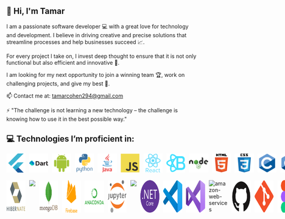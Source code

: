 ## 👋 Hi, I'm Tamar

I am a passionate software developer 💻 with a great love for technology and development. I believe in driving creative and precise solutions that streamline processes and help businesses succeed 📈.

For every project I take on, I invest deep thought to ensure that it is not only functional but also efficient and innovative 🚀.

I am looking for my next opportunity to join a winning team 🏆, work on challenging projects, and give my best 💯.

📫 Contact me at: tamarcohen294@gmail.com

⚡ "The challenge is not learning a new technology – the challenge is knowing how to use it in the best possible way."

## 💻 Technologies I’m proficient in:

<div style="display: flex; gap: 10px; flex-wrap: wrap;">
  <!-- First Row -->
  <div style="display: flex; gap: 10px;">
      <img src="https://github.com/devicons/devicon/blob/master/icons/flutter/flutter-original.svg" width="50" />
<img src="https://github.com/devicons/devicon/blob/master/icons/dart/dart-original-wordmark.svg" width="50" />
        <img src="https://github.com/devicons/devicon/blob/master/icons/android/android-plain.svg" width="50" />
<img src="https://github.com/devicons/devicon/blob/master/icons/python/python-original-wordmark.svg" width="50" />
<img src="https://github.com/devicons/devicon/blob/master/icons/java/java-original-wordmark.svg" width="50" />
<img src="https://github.com/devicons/devicon/blob/master/icons/javascript/javascript-original.svg" width="50" />
<img src="https://github.com/devicons/devicon/blob/master/icons/react/react-original-wordmark.svg" width="50" />
<img src="https://github.com/devicons/devicon/blob/master/icons/reactbootstrap/reactbootstrap-original.svg" width="50" />
<img src="https://github.com/devicons/devicon/blob/master/icons/nodejs/nodejs-original-wordmark.svg" width="50" />
<img src="https://github.com/devicons/devicon/blob/master/icons/html5/html5-original-wordmark.svg" width="50" />
<img src="https://github.com/devicons/devicon/blob/master/icons/css3/css3-original-wordmark.svg" width="50" />
<img src="https://github.com/devicons/devicon/blob/master/icons/c/c-original.svg" width="50" />
<img src="https://github.com/devicons/devicon/blob/master/icons/cplusplus/cplusplus-original.svg" width="50" />
<img src="https://github.com/devicons/devicon/blob/master/icons/csharp/csharp-original.svg" width="50" />
<img src="https://github.com/devicons/devicon/blob/master/icons/docker/docker-original-wordmark.svg" width="50" />
  </div>
  
  <div style="display: flex; gap: 10px; margin-top: 10px;">
  <img src="https://github.com/devicons/devicon/blob/master/icons/hibernate/hibernate-original-wordmark.svg" width="50" />
<img src="https://camo.githubusercontent.com/53a764c350cfa7c80ce46d3db9297add8923a36b855c9b692b0103b1e6a30e09/68747470733a2f2f75706c6f61642e77696b696d656469612e6f72672f77696b6970656469612f636f6d6d6f6e732f382f38372f53716c5f646174615f626173655f776974685f6c6f676f2e706e67" width="50" />
<img src="https://github.com/devicons/devicon/blob/master/icons/mongodb/mongodb-original-wordmark.svg" width="50" />
<img src="https://github.com/devicons/devicon/blob/master/icons/firebase/firebase-plain-wordmark.svg" width="50" />
<img src="https://github.com/devicons/devicon/blob/master/icons/anaconda/anaconda-original-wordmark.svg" width="50" />
<img src="https://github.com/devicons/devicon/blob/master/icons/jupyter/jupyter-original-wordmark.svg" width="50" />
<img src="https://camo.githubusercontent.com/5362a37ff176284bc9054d0c5795ce68deb49cf7afb319e00793da1664bbfa6f/68747470733a2f2f6c6f676f77696b2e636f6d2f636f6e74656e742f75706c6f6164732f696d616765732f745f706f73746d616e2d6170692d706c6174666f726d363634332e6c6f676f77696b2e636f6d2e77656270" width="50" />
<img src="https://github.com/devicons/devicon/blob/master/icons/dotnetcore/dotnetcore-original.svg" width="50" />
<img src="https://github.com/devicons/devicon/blob/master/icons/vscode/vscode-original.svg" width="50" />
<img src="https://github.com/devicons/devicon/blob/master/icons/visualstudio/visualstudio-original.svg" width="50" />
    <img src="https://img.icons8.com/color/50/amazon-web-services.png" alt="amazon-web-services" width="50" />
        <img src="https://github.com/devicons/devicon/blob/master/icons/github/github-original.svg" width="50" />
    <img src="https://github.com/devicons/devicon/blob/master/icons/git/git-plain.svg" width="50" />
<img src="https://github.com/devicons/devicon/blob/master/icons/figma/figma-original.svg" width="50" />
<img src="https://github.com/devicons/devicon/blob/master/icons/jira/jira-original-wordmark.svg" width="50" />
      
  </div>
</div>

